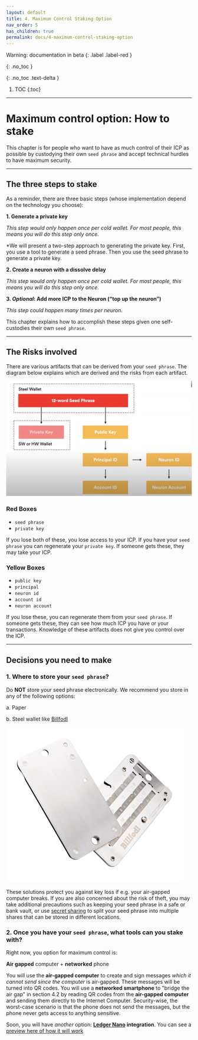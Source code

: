 ```yaml
---
layout: default
title: 4. Maximum Control Staking Option
nav_order: 5
has_children: true
permalink: docs/4-maximum-control-staking-option
---
```

Warning: documentation in beta
{: .label .label-red }

{: .no_toc }


{: .no_toc .text-delta }

1. TOC
{:toc}

* * *
# Maximum control option: How to stake

This chapter is for people who want to have as much control of their ICP as possible by custodying their own `seed phrase` and accept technical hurdles to have maximum security. 

* * *
## The three steps to stake

As a reminder, there are three basic steps (whose implementation depend on the technology you choose):

**1. Generate a private key** 

*This step would only happen once per cold wallet. For most people, this means you will do this step only once.*

*We will present a two-step approach to generating the private key. First, you use a tool to generate a seed phrase. Then you use the seed phrase to generate a private key.

**2. Create a neuron with a dissolve delay** 

*This step would only happen once per cold wallet. For most people, this means you will do this step only once.*

**3. *Optional*: Add more ICP to the Neuron (“top up the neuron”)**

*This step could happen many times per neuron.*

This chapter explains how to accomplish these steps given one self-custodies their own `seed phrase`.

* * *
## The Risks involved

There are various artifacts that can be derived from your `seed phrase`. The diagram below explains which are derived and the risks from each artifact.

![image](../assets/images/seed-phrase-risks.png)

### Red Boxes

* `seed phrase`
* `private key`

If you lose both of these, you lose access to your ICP. 
If you have your `seed phrase` you can regenerate your `private key`.
If someone gets these, they may take your ICP.

### Yellow Boxes

* `public key`
* `principal`
* `neuron id`
* `account id`
* `neuron account`

If you lose these, you can regenerate them from your `seed phrase`.
If someone gets these, they can see how much ICP you have or your transactions.
Knowledge of these artifacts does not give you control over the ICP.

* * *
## Decisions you need to make

### 1. Where to store your `seed phrase`?

Do **NOT** store your seed phrase electronically. We recommend you store in any of the following options:

a. Paper

b. Steel wallet like [Billfodl](https://privacypros.io/products/the-billfodl/)

![image](../assets/images/billfodl.png)

These solutions protect you against key loss if e.g. your air-gapped computer breaks. If you are also concerned about the risk of theft, you may take additional precautions such as keeping your seed phrase in a safe or bank vault, or use [secret sharing](https://en.wikipedia.org/wiki/Secret_sharing) to split your seed phrase into multiple shares that can be stored in different locations.

### 2. Once you have your `seed phrase`, what **tools** can you stake with?

Right now, you option for maximum control is:

**Air gapped** computer + **networked** phone

You will use the **air-gapped computer** to create and sign messages *which it cannot send since the computer* is air-gapped. These messages will be turned into QR codes. You will use a **networked smartphone** to "bridge the air gap" in section 4.2 by reading QR codes from the **air-gapped computer** and sending them directly to the Internet Computer. Security-wise, the worst-case scenario is that the phone does not send the messages, but the phone never gets access to anything sensitive.

Soon, you will have *another* option: **[Ledger Nano](https://shop.ledger.com/products/ledger-nano-x) integration**. You can see a [preview here of how it will work](https://www.youtube.com/watch?v=YefRR6O-xjg)

